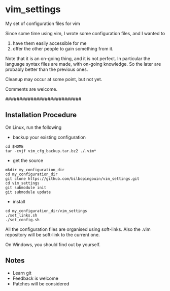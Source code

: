 # vim_settings
My set of configuration files for vim

Since some time using vim, I wrote some configuration files, and I wanted to 
1) have them easily accessible for me
2) offer the other people to gain something from it.

Note that it is an on-going thing, and it is not perfect. In particular the language syntax
files are made, with on-going knowledge. So the later are probably better than the previous ones.

Cleanup may occur at some point, but not yet.

Comments are welcome.

###########################

Installation Procedure
----------------------

On Linux, run the following

  - backup your existing configuration

```
cd $HOME
tar -cvjf vim_cfg_backup.tar.bz2 ./.vim*
```

  - get the source

```
mkdir my_configuration_dir
cd my_configuration_dir
git clone https://github.com/bilbopingouin/vim_settings.git
cd vim_settings
git submodule init
git submodule update
```

  - install

    
```
cd my_configuration_dir/vim_settings
./set_links.sh
./set_config.sh
```

All the configuration files are organised using soft-links. Also the .vim repository will be soft-link to the current one.

On Windows, you should find out by yourself.

Notes
-----

  - Learn git
  - Feedback is welcome
  - Patches will be considered
